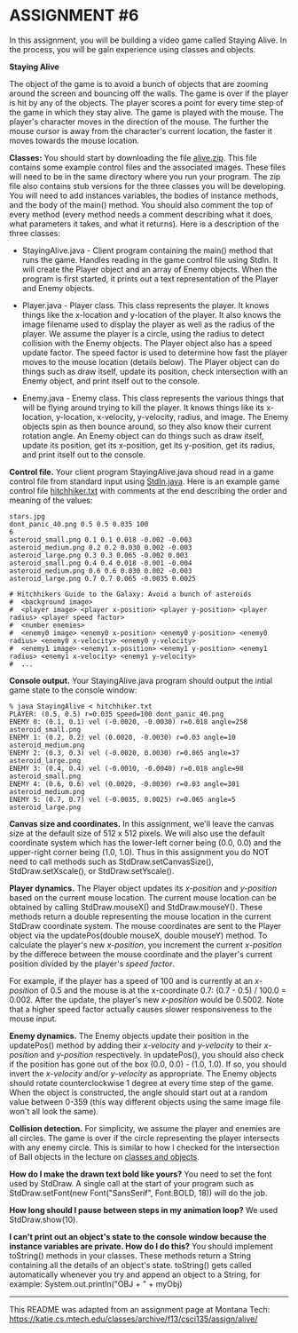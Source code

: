 # ASSIGNMENT #6  

In this assignment, you will be building a video game called Staying Alive. In the process, you will be gain experience using classes and objects.  
 
**Staying Alive**  

The object of the game is to avoid a bunch of objects that are zooming around the screen and bouncing off the walls. The game is over if the player is hit by any of the objects. The player scores a point for every time step of the game in which they stay alive. The game is played with the mouse. The player's character moves in the direction of the mouse. The further the mouse cursor is away from the character's current location, the faster it moves towards the mouse location.  

**Classes:** You should start by downloading the file [alive.zip](alive.zip). This file contains some example control files and the associated images. These files will need to be in the same directory where you run your program. The zip file also contains stub versions for the three classes you will be developing. You will need to add instances variables, the bodies of instance methods, and the body of the main() method. You should also comment the top of every method (every method needs a comment describing what it does, what parameters it takes, and what it returns). Here is a description of the three classes:  

* StayingAlive.java - Client program containing the main() method that runs the game. Handles reading in the game control file using StdIn. It will create the Player object and an array of Enemy objects. When the program is first started, it prints out a text representation of the Player and Enemy objects.  

* Player.java - Player class. This class represents the player. It knows things like the x-location and y-location of the player. It also knows the image filename used to display the player as well as the radius of the player. We assume the player is a circle, using the radius to detect collision with the Enemy objects. The Player object also has a speed update factor. The speed factor is used to determine how fast the player moves to the mouse location (details below). The Player object can do things such as draw itself, update its position, check intersection with an Enemy object, and print itself out to the console.  

* Enemy.java - Enemy class. This class represents the various things that will be flying around trying to kill the player. It knows things like its x-location, y-location, x-velocity, y-velocity, radius, and image. The Enemy objects spin as then bounce around, so they also know their current rotation angle. An Enemy object can do things such as draw itself, update its position, get its x-position, get its y-position, get its radius, and print itself out to the console.  

**Control file.** Your client program StayingAlive.java shoud read in a game control file from standard input using [StdIn.java](StdIn.java). Here is an example game control file [hitchhiker.txt](hitchhiker.txt) with comments at the end describing the order and meaning of the values:  

```
stars.jpg  
dont_panic_40.png 0.5 0.5 0.035 100  
6  
asteroid_small.png 0.1 0.1 0.018 -0.002 -0.003  
asteroid_medium.png 0.2 0.2 0.030 0.002 -0.003  
asteroid_large.png 0.3 0.3 0.065 -0.002 0.003  
asteroid_small.png 0.4 0.4 0.018 -0.001 -0.004  
asteroid_medium.png 0.6 0.6 0.030 0.002 -0.003  
asteroid_large.png 0.7 0.7 0.065 -0.0035 0.0025  

# Hitchhikers Guide to the Galaxy: Avoid a bunch of asteroids  
#  <background image>  
#  <player image> <player x-position> <player y-position> <player radius> <player speed factor>  
#  <number enemies>  
#  <enemy0 image> <enemy0 x-position> <enemy0 y-position> <enemy0 radius> <enemy0 x-velocity> <enemy0 y-velocity>  
#  <enemy1 image> <enemy1 x-position> <enemy1 y-position> <enemy1 radius> <enemy1 x-velocity> <enemy1 y-velocity>  
#  ...  
```

**Console output.** Your StayingAlive.java program should output the intial game state to the console window:  

```console
% java StayingAlive < hitchhiker.txt  
PLAYER: (0.5, 0.5) r=0.035 speed=100 dont_panic_40.png  
ENEMY 0: (0.1, 0.1) vel (-0.0020, -0.0030) r=0.018 angle=258 asteroid_small.png  
ENEMY 1: (0.2, 0.2) vel (0.0020, -0.0030) r=0.03 angle=10 asteroid_medium.png  
ENEMY 2: (0.3, 0.3) vel (-0.0020, 0.0030) r=0.065 angle=37 asteroid_large.png  
ENEMY 3: (0.4, 0.4) vel (-0.0010, -0.0040) r=0.018 angle=98 asteroid_small.png  
ENEMY 4: (0.6, 0.6) vel (0.0020, -0.0030) r=0.03 angle=301 asteroid_medium.png  
ENEMY 5: (0.7, 0.7) vel (-0.0035, 0.0025) r=0.065 angle=5 asteroid_large.png  
```

**Canvas size and coordinates.** In this assignment, we'll leave the canvas size at the default size of 512 x 512 pixels. We will also use the default coordinate system which has the lower-left corner being (0.0, 0.0) and the upper-right corner being (1.0, 1.0). Thus in this assignment you do NOT need to call methods such as StdDraw.setCanvasSize(), StdDraw.setXscale(), or StdDraw.setYscale().  

**Player dynamics.** The Player object updates its *x-position* and *y-position* based on the current mouse location. The current mouse location can be obtained by calling StdDraw.mouseX() and StdDraw.mouseY(). These methods return a double representing the mouse location in the current StdDraw coordinate system. The mouse coordinates are sent to the Player object via the updatePos(double mouseX, double mouseY) method. To calculate the player's new *x-position*, you increment the current *x-position* by the differece between the mouse coordinate and the player's current position divided by the player's *speed factor*.  

For example, if the player has a speed of 100 and is currently at an *x-position* of 0.5 and the mouse is at the x-coordinate 0.7: (0.7 - 0.5) / 100.0 = 0.002. After the update, the player's new *x-position* would be 0.5002. Note that a higher speed factor actually causes slower responsiveness to the mouse input.  

**Enemy dynamics.** The Enemy objects update their position in the updatePos() method by adding their *x-velocity* and *y-velocity* to their *x-position* and *y-position* respectively. In updatePos(), you should also check if the position has gone out of the box (0.0, 0.0) - (1.0, 1.0). If so, you should invert the *x-velocity* and/or *y-velocity* as appropriate. The Enemy objects should rotate counterclockwise 1 degree at every time step of the game. When the object is constructed, the angle should start out at a random value between 0-359 (this way different objects using the same image file won't all look the same).  

**Collision detection.** For simplicity, we assume the player and enemies are all circles. The game is over if the circle representing the player intersects with any enemy circle. This is similar to how I checked for the intersection of Ball objects in the lecture on [classes and objects](135-classes-objects.pdf).  


**How do I make the drawn text bold like yours?** You need to set the font used by StdDraw. A single call at the start of your program such as StdDraw.setFont(new Font("SansSerif", Font.BOLD, 18)) will do the job.  

**How long should I pause between steps in my animation loop?** We used StdDraw.show(10).  

**I can't print out an object's state to the console window because the instance variables are private. How do I do this?** You should implement toString() methods in your classes. These methods return a String containing all the details of an object's state. toString() gets called automatically whenever you try and append an object to a String, for example: System.out.println("OBJ + " + myObj)  

---

This README was adapted from an assignment page at Montana Tech: https://katie.cs.mtech.edu/classes/archive/f13/csci135/assign/alive/
